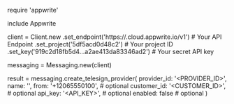 require 'appwrite'

include Appwrite

client = Client.new
    .set_endpoint('https://<REGION>.cloud.appwrite.io/v1') # Your API Endpoint
    .set_project('5df5acd0d48c2') # Your project ID
    .set_key('919c2d18fb5d4...a2ae413da83346ad2') # Your secret API key

messaging = Messaging.new(client)

result = messaging.create_telesign_provider(
    provider_id: '<PROVIDER_ID>',
    name: '<NAME>',
    from: '+12065550100', # optional
    customer_id: '<CUSTOMER_ID>', # optional
    api_key: '<API_KEY>', # optional
    enabled: false # optional
)
